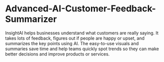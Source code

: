 # Advanced-AI-Customer-Feedback-Summarizer
InsightAI helps businesses understand what customers are really saying. It takes lots of feedback, figures out if people are happy or upset, and summarizes the key points using AI. The easy-to-use visuals and summaries save time and help teams quickly spot trends so they can make better decisions and improve products or services.
